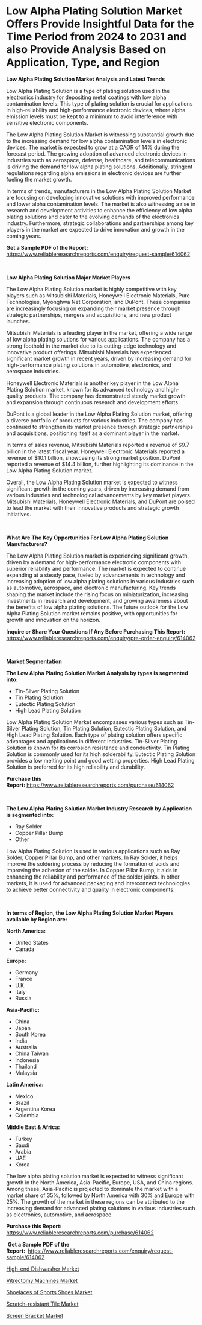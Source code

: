 <p><h1>Low Alpha Plating Solution Market Offers Provide Insightful Data for the Time Period from 2024 to 2031 and also Provide Analysis Based on Application, Type, and Region</h1></p><p><strong>Low Alpha Plating Solution Market Analysis and Latest Trends</strong></p>
<p><p>Low Alpha Plating Solution is a type of plating solution used in the electronics industry for depositing metal coatings with low alpha contamination levels. This type of plating solution is crucial for applications in high-reliability and high-performance electronic devices, where alpha emission levels must be kept to a minimum to avoid interference with sensitive electronic components.</p><p>The Low Alpha Plating Solution Market is witnessing substantial growth due to the increasing demand for low alpha contamination levels in electronic devices. The market is expected to grow at a CAGR of 14% during the forecast period. The growing adoption of advanced electronic devices in industries such as aerospace, defense, healthcare, and telecommunications is driving the demand for low alpha plating solutions. Additionally, stringent regulations regarding alpha emissions in electronic devices are further fueling the market growth.</p><p>In terms of trends, manufacturers in the Low Alpha Plating Solution Market are focusing on developing innovative solutions with improved performance and lower alpha contamination levels. The market is also witnessing a rise in research and development activities to enhance the efficiency of low alpha plating solutions and cater to the evolving demands of the electronics industry. Furthermore, strategic collaborations and partnerships among key players in the market are expected to drive innovation and growth in the coming years.</p></p>
<p><strong>Get a Sample PDF of the Report:&nbsp;</strong> <a href="https://www.reliableresearchreports.com/enquiry/request-sample/614062">https://www.reliableresearchreports.com/enquiry/request-sample/614062</a></p>
<p>&nbsp;</p>
<p><strong>Low Alpha Plating Solution Major Market Players</strong></p>
<p><p>The Low Alpha Plating Solution market is highly competitive with key players such as Mitsubishi Materials, Honeywell Electronic Materials, Pure Technologies, Myonghwa Net Corporation, and DuPont. These companies are increasingly focusing on expanding their market presence through strategic partnerships, mergers and acquisitions, and new product launches.</p><p>Mitsubishi Materials is a leading player in the market, offering a wide range of low alpha plating solutions for various applications. The company has a strong foothold in the market due to its cutting-edge technology and innovative product offerings. Mitsubishi Materials has experienced significant market growth in recent years, driven by increasing demand for high-performance plating solutions in automotive, electronics, and aerospace industries.</p><p>Honeywell Electronic Materials is another key player in the Low Alpha Plating Solution market, known for its advanced technology and high-quality products. The company has demonstrated steady market growth and expansion through continuous research and development efforts.</p><p>DuPont is a global leader in the Low Alpha Plating Solution market, offering a diverse portfolio of products for various industries. The company has continued to strengthen its market presence through strategic partnerships and acquisitions, positioning itself as a dominant player in the market.</p><p>In terms of sales revenue, Mitsubishi Materials reported a revenue of $9.7 billion in the latest fiscal year. Honeywell Electronic Materials reported a revenue of $10.1 billion, showcasing its strong market position. DuPont reported a revenue of $14.4 billion, further highlighting its dominance in the Low Alpha Plating Solution market.</p><p>Overall, the Low Alpha Plating Solution market is expected to witness significant growth in the coming years, driven by increasing demand from various industries and technological advancements by key market players. Mitsubishi Materials, Honeywell Electronic Materials, and DuPont are poised to lead the market with their innovative products and strategic growth initiatives.</p></p>
<p>&nbsp;</p>
<p><strong>What Are The Key Opportunities For Low Alpha Plating Solution Manufacturers?</strong></p>
<p><p>The Low Alpha Plating Solution market is experiencing significant growth, driven by a demand for high-performance electronic components with superior reliability and performance. The market is expected to continue expanding at a steady pace, fueled by advancements in technology and increasing adoption of low alpha plating solutions in various industries such as automotive, aerospace, and electronic manufacturing. Key trends shaping the market include the rising focus on miniaturization, increasing investments in research and development, and growing awareness about the benefits of low alpha plating solutions. The future outlook for the Low Alpha Plating Solution market remains positive, with opportunities for growth and innovation on the horizon.</p></p>
<p><strong>Inquire or Share Your Questions If Any Before Purchasing This Report:</strong> <a href="https://www.reliableresearchreports.com/enquiry/pre-order-enquiry/614062">https://www.reliableresearchreports.com/enquiry/pre-order-enquiry/614062</a></p>
<p>&nbsp;</p>
<p><strong>Market Segmentation</strong></p>
<p><strong>The Low Alpha Plating Solution Market Analysis by types is segmented into:</strong></p>
<p><ul><li>Tin-Silver Plating Solution</li><li>Tin Plating Solution</li><li>Eutectic Plating Solution</li><li>High Lead Plating Solution</li></ul></p>
<p><p>Low Alpha Plating Solution Market encompasses various types such as Tin-Silver Plating Solution, Tin Plating Solution, Eutectic Plating Solution, and High Lead Plating Solution. Each type of plating solution offers specific advantages and applications in different industries. Tin-Silver Plating Solution is known for its corrosion resistance and conductivity. Tin Plating Solution is commonly used for its high solderability. Eutectic Plating Solution provides a low melting point and good wetting properties. High Lead Plating Solution is preferred for its high reliability and durability.</p></p>
<p><strong>Purchase this Report:&nbsp;</strong><a href="https://www.reliableresearchreports.com/purchase/614062">https://www.reliableresearchreports.com/purchase/614062</a></p>
<p>&nbsp;</p>
<p><strong>The Low Alpha Plating Solution Market Industry Research by Application is segmented into:</strong></p>
<p><ul><li>Ray Solder</li><li>Copper Pillar Bump</li><li>Other</li></ul></p>
<p><p>Low Alpha Plating Solution is used in various applications such as Ray Solder, Copper Pillar Bump, and other markets. In Ray Solder, it helps improve the soldering process by reducing the formation of voids and improving the adhesion of the solder. In Copper Pillar Bump, it aids in enhancing the reliability and performance of the solder joints. In other markets, it is used for advanced packaging and interconnect technologies to achieve better connectivity and quality in electronic components.</p></p>
<p>&nbsp;</p>
<p><strong>In terms of Region, the Low Alpha Plating Solution Market Players available by Region are:</strong></p>
<p>
    <p> <strong> North America: </strong>
        <ul>
            <li>United States</li>
            <li>Canada</li>
        </ul>
        </p> 
    <p> <strong> Europe: </strong>
        <ul>
            <li>Germany</li>
            <li>France</li>
            <li>U.K.</li>
            <li>Italy</li>
            <li>Russia</li>
        </ul>
        </p> 
    <p> <strong> Asia-Pacific: </strong>
        <ul>
            <li>China</li>
            <li>Japan</li>
            <li>South Korea</li>
            <li>India</li>
            <li>Australia</li>
            <li>China Taiwan</li>
            <li>Indonesia</li>
            <li>Thailand</li>
            <li>Malaysia</li>
        </ul>
        </p> 
    <p> <strong> Latin America: </strong>
        <ul>
            <li>Mexico</li>
            <li>Brazil</li>
            <li>Argentina Korea</li>
            <li>Colombia</li>
        </ul>
        </p> 
    <p> <strong> Middle East & Africa: </strong>
        <ul>
            <li>Turkey</li>
            <li>Saudi</li>
            <li>Arabia</li>
            <li>UAE</li>
            <li>Korea</li>
        </ul>
    </p>
    </p>
<p><p>The low alpha plating solution market is expected to witness significant growth in the North America, Asia-Pacific, Europe, USA, and China regions. Among these, Asia-Pacific is projected to dominate the market with a market share of 35%, followed by North America with 30% and Europe with 25%. The growth of the market in these regions can be attributed to the increasing demand for advanced plating solutions in various industries such as electronics, automotive, and aerospace.</p></p>
<p><strong>Purchase this Report: </strong><a href="https://www.reliableresearchreports.com/purchase/614062">https://www.reliableresearchreports.com/purchase/614062</a></p>
<p>&nbsp;<strong>Get a Sample PDF of the Report:&nbsp;&nbsp;</strong><a href="https://www.reliableresearchreports.com/enquiry/request-sample/614062">https://www.reliableresearchreports.com/enquiry/request-sample/614062</a></p>
<p><strong></strong></p>
<p><p><a href="https://github.com/gdfhhhj/Market-Research-Report-List-3/blob/main/high-end-dishwasher-market.md">High-end Dishwasher Market</a></p><p><a href="https://github.com/kosella/Market-Research-Report-List-2/blob/main/vitrectomy-machines-market.md">Vitrectomy Machines Market</a></p><p><a href="https://github.com/julyju69/Market-Research-Report-List-2/blob/main/shoelaces-of-sports-shoes-market.md">Shoelaces of Sports Shoes Market</a></p><p><a href="https://github.com/kufem1/Market-Research-Report-List-1/blob/main/scratch-resistant-tile-market.md">Scratch-resistant Tile Market</a></p><p><a href="https://github.com/nathandecarvalho/Market-Research-Report-List-2/blob/main/screen-bracket-market.md">Screen Bracket Market</a></p></p>